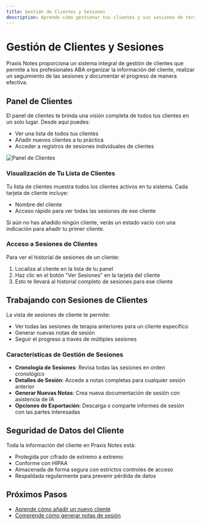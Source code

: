 ```yaml
---
title: Gestión de Clientes y Sesiones
description: Aprende cómo gestionar tus clientes y sus sesiones de terapia ABA
---
```


# Gestión de Clientes y Sesiones

Praxis Notes proporciona un sistema integral de gestión de clientes que permite a los profesionales ABA organizar la información del cliente, realizar un seguimiento de las sesiones y documentar el progreso de manera efectiva.

## Panel de Clientes

El panel de clientes te brinda una visión completa de todos tus clientes en un solo lugar. Desde aquí puedes:

- Ver una lista de todos tus clientes
- Añadir nuevos clientes a tu práctica
- Acceder a registros de sesiones individuales de clientes

![Panel de Clientes](/images/client-dashboard.png)

### Visualización de Tu Lista de Clientes

Tu lista de clientes muestra todos los clientes activos en tu sistema. Cada tarjeta de cliente incluye:

- Nombre del cliente
- Acceso rápido para ver todas las sesiones de ese cliente

Si aún no has añadido ningún cliente, verás un estado vacío con una indicación para añadir tu primer cliente.

### Acceso a Sesiones de Clientes

Para ver el historial de sesiones de un cliente:

1. Localiza al cliente en la lista de tu panel
2. Haz clic en el botón "Ver Sesiones" en la tarjeta del cliente
3. Esto te llevará al historial completo de sesiones para ese cliente

## Trabajando con Sesiones de Clientes

La vista de sesiones de cliente te permite:

- Ver todas las sesiones de terapia anteriores para un cliente específico
- Generar nuevas notas de sesión
- Seguir el progreso a través de múltiples sesiones

### Características de Gestión de Sesiones

- **Cronología de Sesiones**: Revisa todas las sesiones en orden cronológico
- **Detalles de Sesión**: Accede a notas completas para cualquier sesión anterior
- **Generar Nuevas Notas**: Crea nueva documentación de sesión con asistencia de IA
- **Opciones de Exportación**: Descarga o comparte informes de sesión con las partes interesadas

## Seguridad de Datos del Cliente

Toda la información del cliente en Praxis Notes está:

- Protegida por cifrado de extremo a extremo
- Conforme con HIPAA
- Almacenada de forma segura con estrictos controles de acceso
- Respaldada regularmente para prevenir pérdida de datos

## Próximos Pasos

- [Aprende cómo añadir un nuevo cliente](/es/clients/adding-new-clients)
- [Comprende cómo generar notas de sesión](/es/notes/creating-notes)
